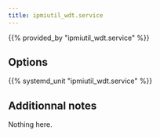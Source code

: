 ```yaml
---
title: ipmiutil_wdt.service
---
```


{{% provided_by "ipmiutil_wdt.service" %}}

## Options

{{% systemd_unit "ipmiutil_wdt.service" %}}

## Additionnal notes

Nothing here.